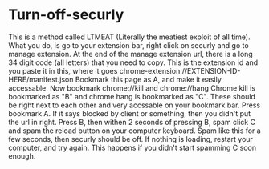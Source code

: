 # Turn-off-securly
This is a method called LTMEAT (Literally the meatiest exploit of all time).
What you do, is go to your extension bar, right click on securly and go to manage extension.
At the end of the manage extension url, there is a long 34 digit code (all letters) that you need to copy.
This is the extension id and you paste it in this, where it goes chrome-extension://EXTENSION-ID-HERE/manifest.json
Bookmark this page as A, and make it easily accessable.
Now bookmark chrome://kill and chrome://hang
Chrome kill is bookmarked as "B" and chrome hang is bookmarked as "C". These should be right next to each other and very accssable on your bookmark bar.
Press bookmark A. If it says blocked by client or something, then you didn't put the url in right.
Press B, then withen 2 seconds of pressing B, spam click C and spam the reload button on your computer keyboard.
Spam like this for a few seconds, then securly should be off. If nothing is loading, restart your computer, and try again. This happens if you didn't start spamming C soon enough.
